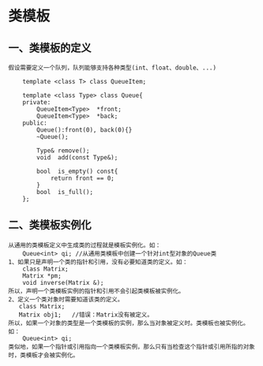 # 类模板
## 一、类模板的定义
    假设需要定义一个队列，队列能够支持各种类型(int、float、double、...)

        template <class T> class QueueItem;

        template <class Type> class Queue{
        private:
            QueueItem<Type>  *front;
            QueueItem<Type>  *back;
        public:
            Queue():front(0), back(0){}
            ~Queue();

            Type& remove();
            void  add(const Type&);

            bool  is_empty() const{
                return front == 0;
            }
            bool  is_full();
        };
## 二、类模板实例化
    从通用的类模板定义中生成类的过程就是模板实例化。如：
        Queue<int> qi; //从通用类模板中创建一个针对int型对象的Queue类
    1、如果只是声明一个类的指针和引用，没有必要知道类的定义。如：
        class Matrix;
        Matrix *pm;
        void inverse(Matrix &);
    所以，声明一个类模板实例的指针和引用不会引起类模板被实例化。
    2、定义一个类对象时需要知道该类的定义。
       class Matrix;
       Matrix obj1;   //错误：Matrix没有被定义。
    所以，如果一个对象的类型是一个类模板的实例，那么当对象被定义时。类模板也被实例化。如：
        Queue<int> qi;
    类似地，如果一个指针或引用指向一个类模板实例，那么只有当检查这个指针或引用所指的对象时，类模板才会被实例化。